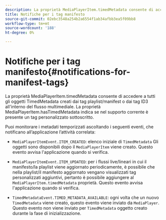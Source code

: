 ```yaml
---
description: La proprietà MediaPlayerItem.timedMetadata consente di accedere a tutti gli oggetti TimedMetadata creati dai tag playlist/manifest o dai tag ID3 all'interno del flusso multimediale. La proprietà MediaPlayerItem.hasTimedMetadata indica se nel supporto corrente è presente un tag personalizzato sottoscritto.
title: Notifiche per i tag manifesto
source-git-commit: 02ebc3548a254b2a6554f1ab34afbb3ea5f09bb8
workflow-type: tm+mt
source-wordcount: '188'
ht-degree: 0%

---
```


# Notifiche per i tag manifesto{#notifications-for-manifest-tags}

La proprietà MediaPlayerItem.timedMetadata consente di accedere a tutti gli oggetti TimedMetadata creati dai tag playlist/manifest o dai tag ID3 all&#39;interno del flusso multimediale. La proprietà MediaPlayerItem.hasTimedMetadata indica se nel supporto corrente è presente un tag personalizzato sottoscritto.

Puoi monitorare i metadati temporizzati ascoltando i seguenti eventi, che notificano all’applicazione l’attività correlata:

* `MediaPlayerItemEvent.ITEM_CREATED`: elenco iniziale di `TimedMetadata` Gli oggetti sono disponibili dopo il `MediaPlayerItem` viene creato. Questo evento avvisa l&#39;applicazione quando si verifica.

* `MediaPlayerItemEvent.ITEM_UPDATED`: per i flussi live/lineari in cui il manifesto/la playlist viene aggiornato periodicamente, è possibile che nella playlist/il manifesto aggiornato vengano visualizzati tag personalizzati aggiuntivi, pertanto è possibile aggiungere al `MediaPlayerItem.timedMetadata` proprietà. Questo evento avvisa l&#39;applicazione quando si verifica.

* `TimedMetadataEvent.TIMED_METADATA_AVAILABLE`: ogni volta che un nuovo `TimedMetadata` viene creato, questo evento viene inviato da `MediaPlayer`. Questo evento non viene inviato per `TimedMetadata` oggetto creato durante la fase di inizializzazione.
